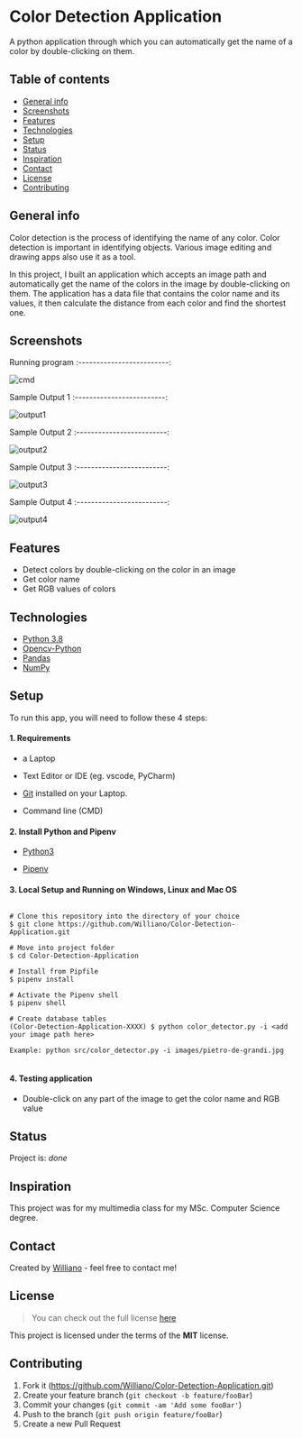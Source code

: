 # Color Detection Application
A python application through which you can automatically get the name of a color by double-clicking on them.


## Table of contents
* [General info](#general-info)
* [Screenshots](#screenshots)
* [Features](#features)
* [Technologies](#technologies)
* [Setup](#setup)
* [Status](#status)
* [Inspiration](#inspiration)
* [Contact](#contact)
* [License](#license)
* [Contributing](#contributing)


## General info

Color detection is the process of identifying the name of any color.  Color detection is important in identifying objects. Various image editing and drawing apps also use it as a tool.

In this project, I built an application which accepts an image path and automatically get the name of the colors in the image by double-clicking on them.
The application has a data file that contains the color name and its values, it then calculate the distance from each color and find the shortest one.



## Screenshots

 Running program
:-------------------------:

![cmd](https://user-images.githubusercontent.com/19711677/108757364-5e2e8b80-750f-11eb-957e-c301f5c6990d.PNG)


 Sample Output 1
:-------------------------:

![output1](https://user-images.githubusercontent.com/19711677/108757367-5ec72200-750f-11eb-8334-0012c77edf71.PNG)


 Sample Output 2
:-------------------------:

![output2](https://user-images.githubusercontent.com/19711677/108757383-64246c80-750f-11eb-9e52-0ec99e8d2cdf.PNG)

 Sample Output 3
:-------------------------:

![output3](https://user-images.githubusercontent.com/19711677/108757396-6686c680-750f-11eb-92f4-2604366ad84b.PNG)

 Sample Output 4
:-------------------------:

![output4](https://user-images.githubusercontent.com/19711677/108757386-65559980-750f-11eb-8c4a-15f1994e9259.PNG)


## Features

* Detect colors by double-clicking on the color in an image
* Get color name
* Get RGB values of colors 


## Technologies
* [Python 3.8](https://www.python.org/)
* [Opencv-Python](https://opencv.org/)
* [Pandas](https://pandas.pydata.org/)
* [NumPy](https://numpy.org/)



## Setup

To run this app, you will need to follow these 4 steps:

#### 1. Requirements
  - a Laptop

  - Text Editor or IDE (eg. vscode, PyCharm)

  - [Git](https://git-scm.com/book/en/v2/Getting-Started-Installing-Git) installed on your Laptop.
  
  - Command line (CMD) 


#### 2. Install Python and Pipenv
  - [Python3](https://www.python.org/downloads/)
  

  - [Pipenv](https://pipenv-es.readthedocs.io/es/stable/)

#### 3. Local Setup and Running on Windows, Linux and Mac OS

  ```
  
  # Clone this repository into the directory of your choice
  $ git clone https://github.com/Williano/Color-Detection-Application.git

  # Move into project folder
  $ cd Color-Detection-Application

  # Install from Pipfile
  $ pipenv install

  # Activate the Pipenv shell
  $ pipenv shell

  # Create database tables
  (Color-Detection-Application-XXXX) $ python color_detector.py -i <add your image path here>
  
  Example: python src/color_detector.py -i images/pietro-de-grandi.jpg
  

  ```
  
  #### 4. Testing application
  
  - Double-click on any part of the image to get the color name and RGB value


## Status
Project is: _done_

## Inspiration
This project was for my multimedia class for my MSc. Computer Science degree.

## Contact
Created by [Williano](https://williano.github.io/) - feel free to contact me!

## License
>You can check out the full license [here](https://github.com/Williano/Color-Detection-Application/blob/main/LICENSE)

This project is licensed under the terms of the **MIT** license.

## Contributing

1. Fork it (<https://github.com/Williano/Color-Detection-Application.git>)
2. Create your feature branch (`git checkout -b feature/fooBar`)
3. Commit your changes (`git commit -am 'Add some fooBar'`)
4. Push to the branch (`git push origin feature/fooBar`)
5. Create a new Pull Request
